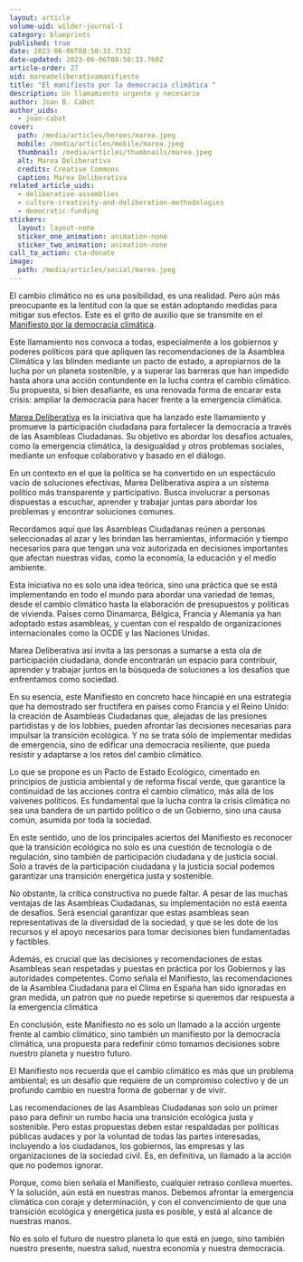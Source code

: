 ```yaml
---
layout: article
volume-uid: wilder-journal-1
category: blueprints
published: true
date: 2023-06-06T08:50:33.733Z
date-updated: 2023-06-06T08:50:33.760Z
article-order: 27
uid: mareadeliberativamanifiesto
title: "El manifiesto por la democracia climática "
description: Un llamamiento urgente y necesario
author: Joan B. Cabot
author_uids:
  - joan-cabot
cover:
  path: /media/articles/heroes/marea.jpeg
  mobile: /media/articles/mobile/marea.jpeg
  thumbnail: /media/articles/thumbnails/marea.jpeg
  alt: Marea Deliberativa
  credits: Creative Commons
  caption: Marea Deliberativa
related_article_uids:
  - deliberative-assemblies
  - culture-creativity-and-deliberation-methodologies
  - democratic-funding
stickers:
  layout: layout-none
  sticker_one_animation: animation-none
  sticker_two_animation: animation-none
call_to_action: cta-donate
image:
  path: /media/articles/social/marea.jpeg
---
```

El cambio climático no es una posibilidad, es una realidad. Pero aún más preocupante es la lentitud con la que se están adoptando medidas para mitigar sus efectos. Este es el grito de auxilio que se transmite en el [Manifiesto por la democracia climática](https://www.democraciaporelclima.com/).

Este llamamiento nos convoca a todas, especialmente a los gobiernos y poderes políticos para que apliquen las recomendaciones de la Asamblea Climática y las blinden mediante un pacto de estado, a apropiarnos de la lucha por un planeta sostenible, y a superar las barreras que han impedido hasta ahora una acción contundente en la lucha contra el cambio climático. Su propuesta, si bien desafiante, es una renovada forma de encarar esta crisis: ampliar la democracia para hacer frente a la emergencia climática.

[Marea Deliberativa](https://mareadeliberativa.org/) es la iniciativa que ha lanzado este llamamiento y promueve la participación ciudadana para fortalecer la democracia a través de las Asambleas Ciudadanas. Su objetivo es abordar los desafíos actuales, como la emergencia climática, la desigualdad y otros problemas sociales, mediante un enfoque colaborativo y basado en el diálogo.

En un contexto en el que la política se ha convertido en un espectáculo vacío de soluciones efectivas, Marea Deliberativa aspira a un sistema político más transparente y participativo. Busca involucrar a personas dispuestas a escuchar, aprender y trabajar juntas para abordar los problemas y encontrar soluciones comunes.

Recordamos aquí que las Asambleas Ciudadanas reúnen a personas seleccionadas al azar y les brindan las herramientas, información y tiempo necesarios para que tengan una voz autorizada en decisiones importantes que afectan nuestras vidas, como la economía, la educación y el medio ambiente.

Esta iniciativa no es solo una idea teórica, sino una práctica que se está implementando en todo el mundo para abordar una variedad de temas, desde el cambio climático hasta la elaboración de presupuestos y políticas de vivienda. Países como Dinamarca, Bélgica, Francia y Alemania ya han adoptado estas asambleas, y cuentan con el respaldo de organizaciones internacionales como la OCDE y las Naciones Unidas.

Marea Deliberativa así invita a las personas a sumarse a esta ola de participación ciudadana, donde encontrarán un espacio para contribuir, aprender y trabajar juntos en la búsqueda de soluciones a los desafíos que enfrentamos como sociedad.

En su esencia, este Manifiesto en concreto hace hincapié en una estrategia que ha demostrado ser fructífera en países como Francia y el Reino Unido: la creación de Asambleas Ciudadanas que, alejadas de las presiones partidistas y de los lobbies, pueden afrontar las decisiones necesarias para impulsar la transición ecológica. Y no se trata sólo de implementar medidas de emergencia, sino de edificar una democracia resiliente, que pueda resistir y adaptarse a los retos del cambio climático.

Lo que se propone es un Pacto de Estado Ecológico, cimentado en principios de justicia ambiental y de reforma fiscal verde, que garantice la continuidad de las acciones contra el cambio climático, más allá de los vaivenes políticos. Es fundamental que la lucha contra la crisis climática no sea una bandera de un partido político o de un Gobierno, sino una causa común, asumida por toda la sociedad.

En este sentido, uno de los principales aciertos del Manifiesto es reconocer que la transición ecológica no solo es una cuestión de tecnología o de regulación, sino también de participación ciudadana y de justicia social. Solo a través de la participación ciudadana y la justicia social podemos garantizar una transición energética justa y sostenible.

No obstante, la crítica constructiva no puede faltar. A pesar de las muchas ventajas de las Asambleas Ciudadanas, su implementación no está exenta de desafíos. Será esencial garantizar que estas asambleas sean representativas de la diversidad de la sociedad, y que se les dote de los recursos y el apoyo necesarios para tomar decisiones bien fundamentadas y factibles.

Además, es crucial que las decisiones y recomendaciones de estas Asambleas sean respetadas y puestas en práctica por los Gobiernos y las autoridades competentes. Como señala el Manifiesto, las recomendaciones de la Asamblea Ciudadana para el Clima en España han sido ignoradas en gran medida, un patrón que no puede repetirse si queremos dar respuesta a la emergencia climática

En conclusión, este Manifiesto no es solo un llamado a la acción urgente frente al cambio climático, sino también un manifiesto por la democracia climática, una propuesta para redefinir cómo tomamos decisiones sobre nuestro planeta y nuestro futuro.

El Manifiesto nos recuerda que el cambio climático es más que un problema ambiental; es un desafío que requiere de un compromiso colectivo y de un profundo cambio en nuestra forma de gobernar y de vivir.

Las recomendaciones de las Asambleas Ciudadanas son solo un primer paso para definir un rumbo hacia una transición ecológica justa y sostenible. Pero estas propuestas deben estar respaldadas por políticas públicas audaces y por la voluntad de todas las partes interesadas, incluyendo a los ciudadanos, los gobiernos, las empresas y las organizaciones de la sociedad civil. Es, en definitiva, un llamado a la acción que no podemos ignorar. 

Porque, como bien señala el Manifiesto, cualquier retraso conlleva muertes. Y la solución, aún está en nuestras manos. Debemos afrontar la emergencia climática con coraje y determinación, y con el convencimiento de que una transición ecológica y energética justa es posible, y está al alcance de nuestras manos. 

No es solo el futuro de nuestro planeta lo que está en juego, sino también nuestro presente, nuestra salud, nuestra economía y nuestra democracia.